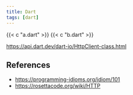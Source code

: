 ```yaml
---
title: Dart
tags: [dart]
---
```


{{< c "a.dart" >}}
{{< c "b.dart" >}}

<https://api.dart.dev/dart-io/HttpClient-class.html>

## References

- <https://programming-idioms.org/idiom/101>
- <https://rosettacode.org/wiki/HTTP>
